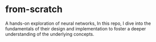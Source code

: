 # from-scratch
A hands-on exploration of neural networks, In this repo, I dive into the fundamentals of their design and implementation to foster a deeper understanding of the underlying concepts.

